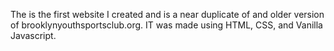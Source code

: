 The is the first website I created and is a near duplicate of and older version of brooklynyouthsportsclub.org. IT was made using HTML, CSS, and Vanilla Javascript.
